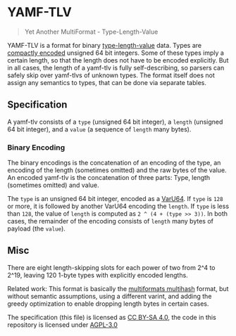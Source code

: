 # YAMF-TLV

> Yet Another MultiFormat - Type-Length-Value

YAMF-TLV is a format for binary [type-length-value](https://en.wikipedia.org/wiki/Type-length-value) data. Types are [compactly encoded](https://github.com/AljoschaMeyer/varu64-rs) unsigned 64 bit integers. Some of these types imply a certain length, so that the length does not have to be encoded explicitly. But in all cases, the length of a yamf-tlv is fully self-describing, so parsers can safely skip over yamf-tlvs of unknown types. The format itself does not assign any semantics to types, that can be done via separate tables.

## Specification

A yamf-tlv consists of a `type` (unsigned 64 bit integer), a `length` (unsigned 64 bit integer), and a `value` (a sequence of `length` many bytes).

### Binary Encoding

The binary encodings is the concatenation of an encoding of the type, an encoding of the length (sometimes omitted) and the raw bytes of the value.
An encoded yamf-tlv is the concatenation of three parts: Type, length (sometimes omitted) and value.

The `type` is an unsigned 64 bit integer, encoded as a [VarU64]((https://github.com/AljoschaMeyer/varu64-rs)). If `type` is `128` or more, it is followed by another VarU64 encoding the `length`. If `type` is less than `128`, the value of `length` is computed as `2 ^ (4 + (type >> 3))`. In both cases, the remainder of the encoding consists of `length` many bytes of payload (the `value`).

## Misc

There are eight length-skipping slots for each power of two from 2^4 to 2^19, leaving 120 1-byte types with explicitly encoded lengths.

Related work: This format is basically the [multiformats multihash](https://multiformats.io/multihash/) format, but without semantic assumptions, using a different varint, and adding the greedy optimization to enable dropping length bytes in certain cases.

The specification (this file) is licensed as [CC BY-SA 4.0](https://creativecommons.org/licenses/by-sa/4.0/), the code in this repository is licensed under [AGPL-3.0](https://www.gnu.org/licenses/agpl-3.0.html)

